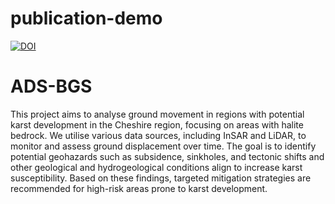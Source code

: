 # publication-demo
[![DOI](https://zenodo.org/badge/933356355.svg)](https://doi.org/10.5281/zenodo.15387912)

# ADS-BGS
This project aims to analyse ground movement in regions with potential karst development in the Cheshire region, focusing on areas with halite bedrock. We utilise various data sources, including InSAR and LiDAR, to monitor and assess ground displacement over time. The goal is to identify potential geohazards such as subsidence, sinkholes, and tectonic shifts and other geological and hydrogeological conditions align to increase karst susceptibility. Based on these findings, targeted mitigation strategies are recommended for high-risk areas prone to karst development.










